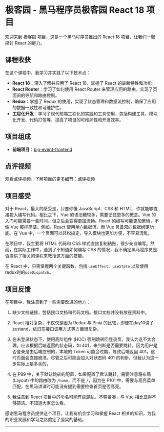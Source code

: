 # 极客园 - 黑马程序员极客园 React 18 项目

欢迎来到 极客园 项目，这是一个黑马程序员推出的 React 18 项目，让我们一起探讨 React 的魅力。

## 课程收获

在这个课程中，我学习并实践了以下技术点：

- **React 18**：深入了解并应用了 React 18，掌握了 React 的最新特性和功能。
- **React Router**：学习了如何使用 React Router 来管理应用的路由，实现了页面间的导航和路由控制。
- **Redux**：掌握了 Redux 的使用，实现了状态管理和数据流控制，确保了应用的数据一致性和可维护性。
- **工程化开发**：学习了现代前端工程化的实践和工具使用，包括构建工具、模块化开发、代码打包等，提高了项目的可维护性和开发效率。

## 项目组成

- **前端项目**：[big-event-frontend](https://github.com/BaichuanTang/Jikeyuan/tree/main/jike-frontend)

## 点评视频

观看点评视频，了解项目的更多细节：[点评视频](https://www.bilibili.com/video/BV1Ga4y1S7jc/)

## 项目感受

对于 React，最大的感受是，只要你懂 JavaScript、CSS 和 HTML，你就能够直接投入编写代码。相比之下，Vue 的语法糖较多，需要记住更多的概念。Vue 的入门可能需要一些时间，但之后会变得更加流畅。React 的编写可能更加繁琐，不像 Vue 那样简洁。例如，React 使用单向数据流，而 Vue 具备双向数据绑定功能。在 Vue 中，一个页面可以轻松搞定，导入模块也更加方便，不容易混乱。

在项目中，我主要将 HTML 代码和 CSS 样式直接复制粘贴，很少亲自编写。然而，在实际工作中，遇到了不知道如何编写 CSS 的情况，我不确定黑马程序员是否提供了相关的课程来教授这方面的技能。

在 React 中，只需掌握两个关键函数，包括 `useEffect`、`useState` 以及使用redux时的`useDispatch`。

## 项目反馈

在项目中，我注意到了一些需要改进的地方：

1. 缺少文档链接，包括接口文档和代码文档。接口文档并没有放在资料中。

2. React 相对复杂，不仅仅是因为 Redux 与 Pinia 的比较，即便在day10讲了zustand，依旧在接口调用方式等方面很复杂。

3. 在未登录状态下，使用高阶组件 (HOC) 强制跳转回登录页，我认为这不太合理。应该根据后端返回的状态码，如 401，来判断是否需要跳转。因为用户是否登录是由后端控制的，本地的 Token 可能会过期，导致后端返回 401，这时页面会直接崩溃。尽管之后可能会加入对状态码 401 的判断，但我认为这一步实际上是多余的。

4. 在 P99 中，关于默认跳转的配置，如果配置了默认跳转，需要注意将布局 (Layout) 中的路由改为 `/home`，而不是 `/`，因为在 P101 中，需要与高亮菜单匹配。在黑马讲课时可能没有提到需要检查首页是否高亮。

5. 我注意到 React 项目中的命名可能有些混乱，不够紧凑，与 Vue 相比显得不够简洁。不知道大家怎么看。

感谢黑马程序员提供这个项目，让我有机会学习和掌握 React 相关的知识，为我的职业发展和学习之路奠定了坚实的基础。

---
